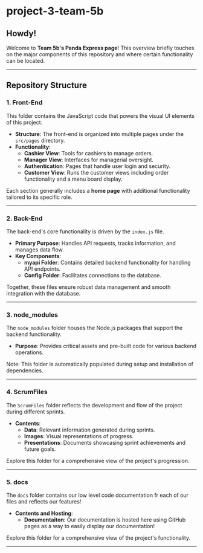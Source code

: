 # project-3-team-5b

## Howdy!  
Welcome to **Team 5b's Panda Express page**! This overview briefly touches on the major components of this repository and where certain functionality can be located.

---

## Repository Structure  

### 1. Front-End  
This folder contains the JavaScript code that powers the visual UI elements of this project.  
- **Structure**: The front-end is organized into multiple pages under the `src/pages` directory.  
- **Functionality**:  
  - **Cashier View**: Tools for cashiers to manage orders.  
  - **Manager View**: Interfaces for managerial oversight.  
  - **Authentication**: Pages that handle user login and security.  
  - **Customer View**: Runs the customer views including order functionality and a menu board display.  

Each section generally includes a **home page** with additional functionality tailored to its specific role.

---

### 2. Back-End  
The back-end's core functionality is driven by the `index.js` file.  
- **Primary Purpose**: Handles API requests, tracks information, and manages data flow.  
- **Key Components**:  
  - **myapi Folder**: Contains detailed backend functionality for handling API endpoints.  
  - **Config Folder**: Facilitates connections to the database.  

Together, these files ensure robust data management and smooth integration with the database.

---

### 3. node_modules  
The `node_modules` folder houses the Node.js packages that support the backend functionality.  
- **Purpose**: Provides critical assets and pre-built code for various backend operations.  

Note: This folder is automatically populated during setup and installation of dependencies.

---

### 4. ScrumFiles  
The `ScrumFiles` folder reflects the development and flow of the project during different sprints.  
- **Contents**:  
  - **Data**: Relevant information generated during sprints.  
  - **Images**: Visual representations of progress.  
  - **Presentations**: Documents showcasing sprint achievements and future goals.  

Explore this folder for a comprehensive view of the project's progression.

---

### 5. docs 
The `docs` folder contains our low level code documentation fr each of our files and reflects our features!
- **Contents and Hosting**:  
  - **Documentaiton**: Our documentation is hosted here using GitHub pages as a way to easily display our documentation!

Explore this folder for a comprehensive view of the project's functionality.

---
